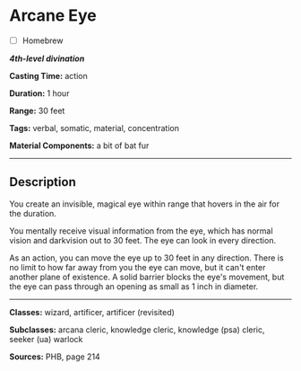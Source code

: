 # Arcane Eye

- [ ] Homebrew

***4th-level divination***

**Casting Time:** action

**Duration:** 1 hour

**Range:** 30 feet

**Tags:** verbal, somatic, material, concentration

**Material Components:** a bit of bat fur

---

## Description
You create an invisible, magical eye within range that hovers in the air for the duration.

You mentally receive visual information from the eye, which has normal vision and darkvision out to 30 feet.
The eye can look in every direction.

As an action, you can move the eye up to 30 feet in any direction.
There is no limit to how far away from you the eye can move, but it can't enter another plane of existence.
A solid barrier blocks the eye's movement, but the eye can pass through an opening as small as 1 inch in diameter.

---

**Classes:** wizard, artificer, artificer (revisited)

**Subclasses:** arcana cleric, knowledge cleric, knowledge (psa) cleric, seeker (ua) warlock

**Sources:** PHB, page 214

<!-- my eye is your eye -->
